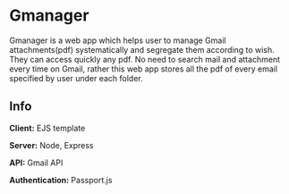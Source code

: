 
# Gmanager

Gmanager is a web app which helps user to manage Gmail attachments(pdf) systematically and segregate them according to wish. They can access quickly any pdf. No need to search mail and attachment every time on Gmail, rather this web app stores all the pdf of every email specified by user under each folder.

## Info

**Client:** EJS template

**Server:** Node, Express

**API:** Gmail API

**Authentication:** Passport.js


